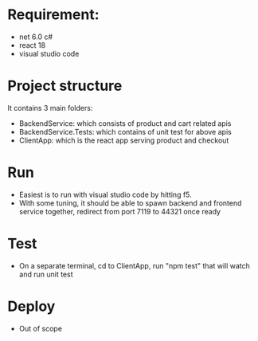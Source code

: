 # Requirement:
- net 6.0 c#
- react 18
- visual studio code

# Project structure
It contains 3 main folders:
- BackendService: which consists of product and cart related apis
- BackendService.Tests: which contains of unit test for above apis
- ClientApp: which is the react app serving product and checkout

# Run
- Easiest is to run with visual studio code by hitting f5.
- With some tuning, it should be able to spawn backend and frontend service together, redirect from port 7119 to 44321 once ready

# Test
- On a separate terminal, cd to ClientApp, run "npm test" that will watch and run unit test

# Deploy 
- Out of scope
